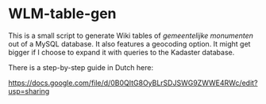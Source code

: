 WLM-table-gen
=============

This is a small script to generate Wiki tables of _gemeentelijke monumenten_ out of a MySQL database. It also features a geocoding option. It might get bigger if I choose to expand it with queries to the Kadaster database.

There is a step-by-step guide in Dutch here:

https://docs.google.com/file/d/0B0QItG8OyBLrSDJSWG9ZWWE4RWc/edit?usp=sharing
